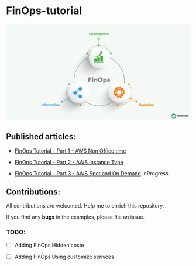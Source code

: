 # FinOps-tutorial

<p align="center">
 <img alt="FinOps Logo" src="image/finops.png">
</p>


## Published articles:

 - [FinOps Tutorial - Part 1 - AWS Non Office time](https://medium.com/@ahmadalibagheri2010/finops-part-1-non-office-time-c9ccce5dab8)

 - [FinOps Tutorial - Part 2 - AWS Instance Type](https://medium.com/@ahmadali-bagheri/finops-part-2-aws-instance-type-3b77a2e146b0)

 - [FinOps Tutorial - Part 3 - AWS Spot and On Demand]() InProgress

## Contributions:

All contributions are welcomed. Help me to enrich this repository.

If you find any **bugs** in the examples, please file an issue.

### TODO:

 - [ ] Adding FinOps Hidden coste
 - [ ] Adding FinOps Using customize serivces

